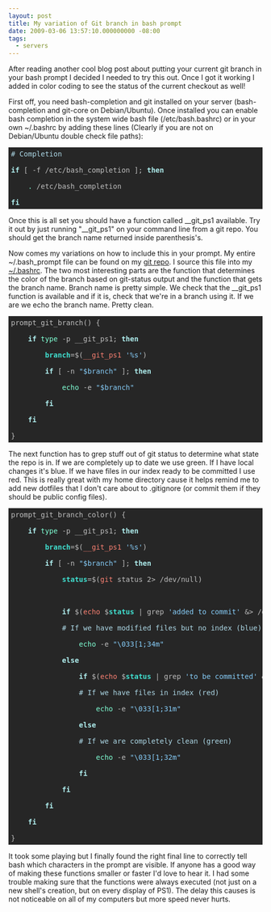 ```yaml
---
layout: post
title: My variation of Git branch in bash prompt
date: 2009-03-06 13:57:10.000000000 -08:00
tags:
  - servers
---
```

After reading another cool blog post about putting your current git branch in your bash prompt I decided I needed to try this out. Once I got it working I added in color coding to see the status of the current checkout as well!

First off, you need bash-completion and git installed on your server (bash-completion and git-core on Debian/Ubuntu). Once installed you can enable bash completion in the system wide bash file (/etc/bash.bashrc) or in your own ~/.bashrc by adding these lines (Clearly if you are not on Debian/Ubuntu double check file paths):
<pre style="color: #bebebe; background-color: #262626; padding: 5px; overflow: auto;"><span style="color: #add8e6;"># </span><span style="color: #add8e6;">Completion
</span><span style="color: #afeeee; font-weight: bold;">if</span> [ -f /etc/bash_completion ]; <span style="color: #afeeee; font-weight: bold;">then</span>
    <span style="color: #7fffd4;">.</span> /etc/bash_completion
<span style="color: #afeeee; font-weight: bold;">fi</span></pre>
Once this is all set you should have a function called __git_ps1 available. Try it out by just running "__git_ps1" on your command line from a git repo. You should get the branch name returned inside parenthesis's.

Now comes my variations on how to include this in your prompt. My entire ~/.bash_prompt file can be found on my <a title="Bash Prompt Config File" href="http://git.dreaminginlyrics.com/?p=configs.git;a=blob_plain;f=.bash_aliases;hb=HEAD">git repo</a>. I source this file into my <a title="Bashrc" href="http://git.dreaminginlyrics.com/?p=configs.git;a=blob_plain;f=.bashrc;hb=HEAD">~/.bashrc</a>. The two most interesting parts are the function that determines the color of the branch based on git-status output and the function that gets the branch name. Branch name is pretty simple. We check that the __git_ps1 function is available and if it is, check that we're in a branch using it. If we are we echo the branch name. Pretty clean.
<pre style="color: #bebebe; background-color: #262626; padding: 5px; overflow: auto;">prompt_git_branch() {
    <span style="color: #afeeee; font-weight: bold;">if </span><span style="color: #7fffd4;">type</span> -p __git_ps1; <span style="color: #afeeee; font-weight: bold;">then</span>
        <span style="color: #40e0d0; font-weight: bold;">branch</span>=$(<span style="color: #fa8072;">__git_ps1</span> <span style="color: #87cefa;">'%s'</span>)
        <span style="color: #afeeee; font-weight: bold;">if</span> [ -n <span style="color: #87cefa;">"$branch"</span> ]; <span style="color: #afeeee; font-weight: bold;">then</span>
            <span style="color: #7fffd4;">echo</span> -e <span style="color: #87cefa;">"$branch"</span>
        <span style="color: #afeeee; font-weight: bold;">fi</span>
    <span style="color: #afeeee; font-weight: bold;">fi</span>
}</pre>
The next function has to grep stuff out of git status to determine what state the repo is in. If we are completely up to date we use green. If I have local changes it's blue. If we have files in our index ready to be committed I use red. This is really great with my home directory cause it helps remind me to add new dotfiles that I don't care about to .gitignore (or commit them if they should be public config files).
<pre style="color: #bebebe; background-color: #262626; padding: 5px; overflow: auto;">prompt_git_branch_color() {
    <span style="color: #afeeee; font-weight: bold;">if </span><span style="color: #7fffd4;">type</span> -p __git_ps1; <span style="color: #afeeee; font-weight: bold;">then</span>
        <span style="color: #40e0d0; font-weight: bold;">branch</span>=$(<span style="color: #fa8072;">__git_ps1</span> <span style="color: #87cefa;">'%s'</span>)
        <span style="color: #afeeee; font-weight: bold;">if</span> [ -n <span style="color: #87cefa;">"$branch"</span> ]; <span style="color: #afeeee; font-weight: bold;">then</span>
            <span style="color: #40e0d0; font-weight: bold;">status</span>=$(<span style="color: #fa8072;">git</span> status 2> /dev/null)

            <span style="color: #afeeee; font-weight: bold;">if</span> $(<span style="color: #fa8072;">echo</span> $<span style="color: #40e0d0; font-weight: bold;">status</span> | grep <span style="color: #87cefa;">'added to commit'</span> &amp;> /dev/null); <span style="color: #afeeee; font-weight: bold;">then</span>
            <span style="color: #add8e6;"># </span><span style="color: #add8e6;">If we have modified files but no index (blue)
</span>                <span style="color: #7fffd4;">echo</span> -e <span style="color: #87cefa;">"\033[1;34m"</span>
            <span style="color: #afeeee; font-weight: bold;">else</span>
                <span style="color: #afeeee; font-weight: bold;">if</span> $(<span style="color: #fa8072;">echo</span> $<span style="color: #40e0d0; font-weight: bold;">status</span> | grep <span style="color: #87cefa;">'to be committed'</span> &amp;> /dev/null); <span style="color: #afeeee; font-weight: bold;">then</span>
                <span style="color: #add8e6;"># </span><span style="color: #add8e6;">If we have files in index (red)
</span>                    <span style="color: #7fffd4;">echo</span> -e <span style="color: #87cefa;">"\033[1;31m"</span>
                <span style="color: #afeeee; font-weight: bold;">else</span>
                <span style="color: #add8e6;"># </span><span style="color: #add8e6;">If we are completely clean (green)
</span>                    <span style="color: #7fffd4;">echo</span> -e <span style="color: #87cefa;">"\033[1;32m"</span>
                <span style="color: #afeeee; font-weight: bold;">fi</span>
            <span style="color: #afeeee; font-weight: bold;">fi</span>
        <span style="color: #afeeee; font-weight: bold;">fi</span>
    <span style="color: #afeeee; font-weight: bold;">fi</span>
}</pre>
It took some playing but I finally found the right final line to correctly tell bash which characters in the prompt are visible. If anyone has a good way of making these functions smaller or faster I'd love to hear it. I had some trouble making sure that the functions were always executed (not just on a new shell's creation, but on every display of PS1). The delay this causes is not noticeable on all of my computers but more speed never hurts.
